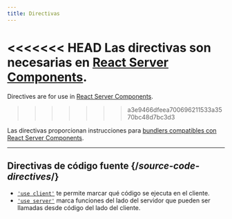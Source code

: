 ```yaml
---
title: Directivas
---
```


<RSC>

<<<<<<< HEAD
Las directivas son necesarias en [React Server Components](/learn/start-a-new-react-project#bleeding-edge-react-frameworks).
=======
Directives are for use in [React Server Components](/reference/rsc/server-components).
>>>>>>> a3e9466dfeea700696211533a3570bc48d7bc3d3

</RSC>

<Intro>

Las directivas proporcionan instrucciones para [bundlers compatibles con React Server Components](/learn/start-a-new-react-project#bleeding-edge-react-frameworks).

</Intro>

---

## Directivas de código fuente {/*source-code-directives*/}

* [`'use client'`](/reference/rsc/use-client) te permite marcar qué código se ejecuta en el cliente.
* [`'use server'`](/reference/rsc/use-server) marca funciones del lado del servidor que pueden ser llamadas desde código del lado del cliente.
